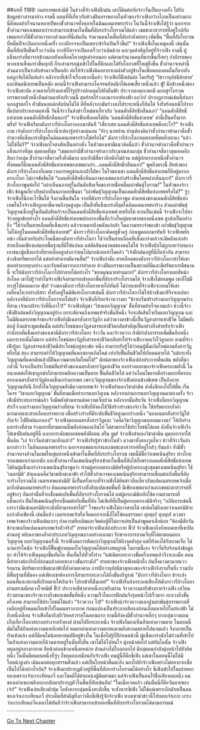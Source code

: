##บทที่ 1189: เนตรเทพแห่งมิติ
ในช่วงที่จ้าวเฟิงฝึกฝน เขาก็ติดต่อกับจ้าววั่นเป็นบางครั้ง ได้รับข้อมูลข่าวสารมาบ้าง
ยามนี้ แผนที่ที่เกี่ยวกับห้วงฝันบรรพกาลในหัวของจ้าวเฟิงกว้างไกลเป็นอย่างมาก นี่คือผลสำเร็จนานหลายปีของขั้วอำนาจทั้งหลายในดินแดนเทพรกร้าง
ในวันนี้จ้าวเฟิงได้รู้ว่า นอกจากขั้วอำนาจของเขตผาเก่าจะสามารถเข้ามาในพื้นที่ลับรกร้างโบราณได้แล้ว เขตชะตาสวรรค์ที่อยู่ใกล้กับเขตผาเก่าก็มีขั้วอำนาจบางส่วนมาที่นี่เช่นกัน จำนวนคนในพื้นที่ลับกำลังค่อยๆ เพิ่มขึ้น
“พื้นที่ลับโบราณที่หมื่นปีจะเปิดออกหนึ่งครั้ง บางทีอาจจะเป็นเพราะข้าจึงเปิดเร็วขึ้น!”
จ้าวเฟิงเชื่อในเหตุผลนี้
เช่นนั้นพื้นที่ลับเปิดขึ้นเร็วกว่าเดิม บางทีก็อาจจะปิดลงเร็วกว่าเดิมด้วย และจุดสำคัญก็อยู่ที่จ้าวเฟิง
ยามนี้ ผู้แข็งแกร่งที่มาจากข้างนอกยังเคลื่อนไหวอยู่แค่รอบนอก แต่ตามจำนวนคนที่มากขึ้นเรื่อยๆ กำลังรบของพวกเขาแข็งแกร่งขึ้นทุกที ก็จะสามารถมุ่งเข้าไปในที่ลึกและได้รับโอกาสที่ใหญ่ยิ่งขึ้น
ขั้วอำนาจเหล่านี้ ส่วนมากเป็นระดับห้าดาวเป็นหลัก ต่อให้จ้าวเฟิงคิดอยากจะแฝงตัวอยู่ข้างในเพื่อหลอกคนอื่นก็ยากยิ่ง แค่ถูกจับได้ก็แย่แล้ว
หลังจากที่เข้าใจเรื่องพวกนี้แล้ว จ้าวเฟิงก็ฝึกฝนต่อ โดยรับรู้ ‘วิชาวายุอัสนีห้าสาย’ และหินผนึกเทพเป็นหลัก
ตอนนี้จ้าวเฟิงสามารถโคจรพลังผนึกได้เศษเสี้ยวหนึ่งแล้ว
ฟู่!
มือข้างหนึ่งของจ้าวเฟิงสะบัด ลวดลายโปร่งแสงที่ไร้รูปร่างปกคลุมไปยังผืนฟ้า
ประจวบเหมาะพอดี นกอสูรโบราณบรรพกาลตัวหนึ่งบินผ่านมายังบริเวณนี้ สุดท้ายก็ร่วงลงมาจากท้องฟ้า
แกว๊ก!
ปรากฏการณ์เช่นนี้ทำเอานกอสูรตกใจ ตัวมันนกแต่กลับบินไม่ได้
ดีที่หลังจากมันร่วงลงไประยะหนึ่งก็บินได้ จึงรีบร้อนหนีไปจากที่แปลกประหลาดแห่งนี้
วันนี้จ้าววั่นส่งข่าวใหม่มาเกี่ยวกับ ‘แดนศักดิ์สิทธิ์กลืนนภา’
“แดนศักดิ์สิทธิ์แห่งเทพ แดนศักดิ์สิทธิ์กลืนนภา!”
จ้าวเฟิงเพิ่งเคยได้ยิน ‘แดนศักดิ์สิทธิ์แห่งเทพ’ คำนี้เป็นครั้งแรก
พรึ่บ!
จ้าวเฟิงเรียกมังกรวารีล้างโลกาออกมาทันที
“เสี่ยวเฮย แดนศักดิ์สิทธิ์แห่งเทพคืออะไร?”
จ้าวเฟิงถาม เจ้ามังกรวารีล้างโลกานี่จะต้องรู้อย่างแน่นอน
“ฮ่าๆ นายท่าน ท่านต้องคิดว่าขั้วอำนาจห้าดาวคือขั้วอำนาจที่แข็งแกร่งที่สุดในดินแดนเทพรกร้างใช่หรือไม่”
มังกรวารีล้างโลกาเผยรอยยิ้มหยิ่งทะนง
“แล้วไม่ใช่งั้นรึ?”
จ้าวเฟิงตกใจสงสัยเป็นอย่างยิ่ง ในหัวของเขามีแนวคิดนี้แล้ว ขั้วอำนาจห้าดาวคือขั้วอำนาจแข็งแกร่งที่สุด สุดยอดที่สุด
“เขตผาเก่ามีขั้วอำนาจห้าดาวประมาณสามกลุ่ม ขั้วอำนาจสี่ดาวสุดยอดอีกสิบกว่ากลุ่ม ขั้วอำนาจสี่ดาวครึ่งยิ่งมีมาก และยังมีสี่ดาวอีกนับไม่ถ้วน แต่ผู้ปกครองเหนือขั้วอำนาจทั้งหมดก็คือแดนศักดิ์สิทธิ์แห่งเทพของเขตผาเก่า...แดนศักดิ์สิทธิ์กลืนนภา!”
พูดถึงตรงนี้ สีหน้าของมังกรวารีล้างโลกาก็เผยแววเคารพบูชาและเฝ้าใฝ่หา
ในใจของเขา แดนศักดิ์สิทธิ์แห่งเทพก็คือผู้ครอบครองโลก ไม่อาจขัดขืนได้
“แดนศักดิ์สิทธิ์กลืนนภาของเขตผาเก่าสร้างขึ้นโดยเผ่ากลืนนภา!”
มังกรวารีล้างโลกาพูดต่อไป
“เผ่ากลืนนภาอยู่ในอันดับสิบเจ็ดของรายชื่อหมื่นเผ่าพันธุ์โบราณ!”
ในหัวของจ้าวเฟิง ข้อมูลเกี่ยวกับเผ่ากลืนนภาลอยขึ้นมา
“เผ่าพันธุ์วิญญาณเป็นแดนศักดิ์สิทธิ์แห่งเทพหรือไม่?”
จู่ๆ จ้าวเฟิงก็นึกอะไรขึ้นได้ จึงถามขึ้นทันใด
จากที่มังกรวารีล้างโลกาพูด ตำแหน่งของแดนศักดิ์สิทธิ์แห่งเทพในใจจ้าวเฟิงถูกยกขึ้นจนถึงจุดสูงสุด เป็นสิ่งที่แข็งแกร่งที่สุดในดินแดนเทพรกร้าง
ส่วนเผ่าพันธุ์วิญญาณซึ่งอยู่ในอันดับสิบเก้าจะเป็นแดนศักดิ์สิทธิ์แห่งเทพด้วยหรือไม่ หากเป็นเช่นนี้ จ้าวเฟิงจะไปหาจ้าวหยูเฟยอย่างไร
แดนศักดิ์สิทธิ์แห่งเทพปกครองพื้นที่กว้างใหญ่มหาศาลของหนึ่งเขต สูงส่งเป็นอย่างยิ่ง
“ใช่ว่าเป็นสายเลือดที่แข็งแกร่ง แล้วจะหมายถึงพลังแก่กล้า ในความทรงจำของข้า เผ่าพันธุ์วิญญาณไม่ได้อยู่ในแดนศักดิ์สิทธิ์แห่งเทพ!”
มังกรวารีล้างโลกาคิดอยู่ชั่วครู่ ก่อนพูดออกมาทันที
จ้าวเฟิงพยักหน้า เห็นด้วยกับประโยคนี้ของมังกรวารีล้างโลกา
ใช่ว่าเป็นสายเลือดที่แข็งแกร่งแล้วจะมีพลังแก่กล้า สายเลือดเพียงแค่มอบพื้นฐานที่ดีให้แก่คน แต่ตัดสินอนาคตของคนไม่ได้
จ้าวเฟิงนับไม่ถูกเลยว่าตนเองเอาชนะผู้แข็งแกร่งที่สายเลือดสูงส่งกว่าตนไปมากน้อยเท่าใดแล้ว
“เจ้าฝึกฝนอยู่ที่นี่ก็แล้วกัน สามารถช่วงชิงทรัพยากรได้ แต่อย่าทำลายมันจนสิ้น!”
จ้าวเฟิงกำชับ
สายเลือดของมังกรวารีล้างโลกาทำให้เขาชอบทำลายทุกอย่าง และรับพลังมาจากการทำลาย ห้วงฝันบรรพกาลเป็นสถานที่ดีและมีทรัพยากรดีขนาดนี้ จะให้มังกรวารีล้างโลกาไปทำลายได้อย่างไร
“ขอบคุณนายท่านมาก!”
มังกรวารีล้างโลกาเผยสีหน้าลิงโลด
เขาไม่รู้ว่าทำไมจ้าวเฟิงจึงสามารถเข้าออกพื้นที่ลับรกร้างโบราณได้ จ้าวเฟิงไม่ยอมพูด เขาก็ไม่มีทางรู้ไปตลอดกาล
ฟุ่บ!
ร่างของมังกรวารีล้างโลกาหายไปทันที
ไม่ง่ายเลยที่จ้าวเฟิงจะยอมให้เขาเคลื่อนไหวอย่างอิสระ ทั้งยังอยู่ในมิติแห่งโอกาสเช่นนี้ มังกรวารีล้างโลกาไม่ไปช่วงชิงมาสิจึงจะแปลก
หลังจากที่มังกรวารีล้างโลกาจากไปแล้ว จ้าวเฟิงก็เรียกจ้าวหวางมา
“ข้าจะเริ่มสร้างร่างแยกวิญญาณร่างที่สาม เจ้ามาเฝ้าระวังที่นี่เอาไว้!”
จ้าวเฟิงบัญชา
‘วิชาแยกวิญญาณ’ ขั้นที่สามสำเร็จนานแล้ว ช่วงนี้จ้าวเฟิงฝึกฝนพลังวิญญาณอยู่บ้าง ยกระดับจนถึงเทพแท้จริงขั้นที่หนึ่ง จึงจะตัดสินใจเริ่มแยกวิญญาณ
และในมิติเนตรเทพเจ้าของจ้าวเฟิงยังมีเนตรสังสารวัฏอีก แต่ว่าดวงตาข้างนี้เป็นวัฏสงสารแห่งชีวิต ไม่มีพลังต่อสู้
ถึงแม้จะพูดเช่นนั้น แต่ประโยชน์ของวัฏสงสารแห่งชีวิตกลับสำคัญเป็นอย่างยิ่งสำหรับจ้าวเฟิง
กำลังรบที่แข็งแกร่งของเขามีมังกรวารีล้างโลกา จ้าววั่น และจ้าวหวาง ถ้ามีกำลังการรบเพิ่มขึ้นอีกหนึ่ง ผลกระทบนั้นไม่มาก แต่ประโยชน์ของวัฏสังสารแห่งชีวิตกลับทำให้จ้าวเฟิงวาดหวังไว้สูงมาก
ตามที่จ้าวเฟิงรู้มา วัฏสงสารแห่งชีวิตมีประโยชน์อยู่สองข้อ หนึ่ง สามารถรับรู้ได้ว่าคนผู้นั้นเกิดใหม่ตามสังสารวัฏหรือไม่ สอง สามารถทำให้วิญญาณที่แตกสลายเกิดใหม่ เท่ากับฟื้นคืนชีวิตให้กับคนตายได้
“แม้กระทั่งวิญญาณที่แตกดับแล้วก็ฝืนความตายเกิดใหม่ได้!”
นัยน์ตาของจ้าวเฟิงเปล่งประกายตื่นเต้น
พลังที่น่ากลัวนี้ จึงจะเป็นประโยชน์ที่แท้จริงของเนตรสังสารวัฏแห่งชีวิต
หากร่างแยกของจ้าวเฟิงครองพลังนี้ ในอนาคตต่อให้เขาถูกฆ่าก็สามารถพลิกความเป็นตาย ฟื้นคืนชีวิตได้
แต่ว่าเงื่อนไขแรกคือร่างแยกที่ครอบครองเนตรสังสารวัฏต้องแข็งแกร่งมากพอ เพราะวิญญาณของจ้าวเฟิงค่อนข้างพิเศษ เป็นถึงกายวิญญาณอัสนี อีกทั้งในวิญญาณยังมีดวงตาเทพเจ้า
จ้าวเฟิงสำแดงวิชาดำดิน ดำดิ่งลึกลงไปใต้พื้น เริ่มโคจร ‘วิชาแยกวิญญาณ’ ขั้นที่สามเพื่อทำการแยกวิญาณ
หลังจากผ่านการแยกวิญญาณมาสองครั้ง จ้าวเฟิงมีประสบการณ์แล้ว จึงมีพลังต้านทานต่อความเจ็บปวด
หลังจากนั้นสิบวัน จ้าวเฟิงก็แยกวิญญาณสำเร็จ
และร่างแยกวิญญาณร่างที่สาม จ้าวเฟิงก็ยังคงใช้วิธีสร้างร่างของจ้าววั่น ใช้ทรัพยากรล้ำค่ามากมายและสายเลือดบรรพกาล เพื่อสร้างร่างที่มีระดับขั้นชีวิตสูงมากร่างหนึ่ง
“มอบเนตรสังสารวัฏให้กับเจ้า ไปฝึกฝนเอาเอง!”
จ้าวเฟิงมอบเนตรสังสารวัฏและ ‘เคล็ดวิชาวิญญาณหลอมดวงตา’ ให้กับร่างแยกร่างที่สาม
ร่างแยกที่สามตอนนี้พลังอ่อนแอเกินไป ไม่สามารถใช้ประโยชน์ได้เลย ดังนั้นจ้าวเฟิงจึงให้เขาฝึกฝนอยู่ที่นี่ และยกระดับขอบเขตพลังฝึกตน
ครืน ตูม!
จ้าวเฟิงสำแดงวิชาดำดิน มุดออกจากใต้พื้นดิน
“เอ๋ จ้าววั่นส่งข่าวมาอีกแล้ว!”
จ้าวเฟิงรับรู้ข่าวข้างในหัว ดวงตาทั้งสองวูบไหว
ข่าวที่จ้าววั่นส่งมากล่าวว่า ในดินแดนเทพรกร้าง นอกจากเขตผาเก่าและเขตชะตาสวรรค์ที่อยู่ใกล้ๆ กันแล้ว ยังมีขั้วอำนาจบางส่วนในเขตใหญ่แห่งหนึ่งเข้ามาในพื้นที่ลับรกร้างโบราณ
เขตนี้มีชื่อว่าเขตเนินสุริยา ห่างไกลจากเขตผาเก่ามากนัก
และขั้วอำนาจในเขตเนินสุริยาเข้ามาในพื้นที่ลับได้ก็เพราะแดนศักดิ์สิทธิ์แห่งเทพ
ได้ยินผู้แข็งแกร่งจากเขตเนินสุริยาพูดว่า ท่านผู้ครอบครองมิติหรือผู้ปกครองสูงสุดของเขตเนินสุริยา ใช้ ‘เนตรมิติ’ สำแดงเคล็ดวิชาพลิกชะตาฟ้า ทำให้ขั้วอำนาจของเขตเนินสุริยาสามารถเชื่อมต่อกับพื้นที่ลับรกร้างโบราณได้
เนตรเทพแห่งมิติ!
นี่เป็นครั้งแรกที่จ้าวเฟิงได้ยินข่าวลือเกี่ยวกับแปดเนตรเทพเจ้าเมื่อมาถึงดินแดนเทพรกร้าง
ดินแดนเทพรกร้างทั้งสิบแปดเขตพื้นที่ มีเพียงเขตผาเก่าและเขตชะตาสวรรค์ที่อยู่ข้างๆ กันเท่านั้นที่จะเชื่อมต่อกับพื้นที่ลับรกร้างโบราณได้ แต่ผู้ครองมิติกลับใช้ความสามารถที่แข็งแกร่ง ฝืนให้เขตเนินสุริยาเชื่อมต่อกับพื้นที่ลับ ไม่เสียทีที่เป็นผู้ครอบครองมิติจริงๆ
“อภินิหารเช่นนี้ เกรงว่ามีแต่เนตรมิติกระมังที่สามารถทำได้!”
ใจของจ้าวเฟิงไม่อาจสงบได้
เขาคิดไม่ถึงเลยว่าเนตรมิติจะแกร่งถึงเพียงนี้ เช่นนี้แล้ว เนตรเทพเจ้าทั้งเจ็ดนอกจากนี้ก็ไม่ใช่คนธรรมดา
ตุบตุบ! ตุบตุบ!
ดวงตาเทพเจ้าของจ้าวเฟิงเต้นเบาๆ ส่งความฮึกเหิมและจิตต่อสู้ที่ไม่อาจเอ่ยเป็นคำพูดมาเล็กน้อย
“ต้องมีสักวัน ข้าจะพบกับแปดเนตรเทพเจ้าตัวจริง!”
สายตาจ้าวเฟิงเปล่งประกาย
ฟิ้ว!
จ้าวเฟิงมาถึงยังยอดเขาที่เขาปิดด่านอยู่ หยิบเอาของล้ำค่าประเภทวิญญาณบางอย่างออกมา รักษาอาการบาดเจ็บที่ได้มาตอนแยกวิญญาณ
แยกวิญญาณครั้งนี้ จ้าวเฟิงลดการตัดแบ่งวิญญาณให้ถึงจุดต่ำสุด แต่ก็ยังคงได้รับบาดเจ็บ
ไม่นานเท่าใดนัก จ้าวเฟิงก็ฟื้นฟูบาดแผลในวิญญาณได้อย่างสมบูรณ์
ในยามนี้เอง จ้าววั่นรีบร้อนส่งข้อมูลมา ทำให้จ้าวเฟิงผุดลุกขึ้นทันใด สั่นเทิ้มไปทั่วทั้งร่าง
“แต่เดิมรอทะลวงขั้นครึ่งเทพแล้วจึงจะลงมือ ตอนนี้ท่าทางต้องรีบไปก่อนแล้วค่อยทะลวงขั้นกระมัง!”
สายตาของจ้าวเฟิงหนักอึ้ง ก้นบึ้งดวงตาฉายแววร้อนรน
มีทรัพยากรขัดชะตาฟ้าที่ล้ำค่ามหาศาล การฝึกวายุอัสนีธาตุทองของจ้าวเฟิงจึงราบรื่นยิ่ง รวมกับมีพื้นฐานที่มั่นคง แค่เพียงเขาต้องการก็สามารถทะลวงได้ถึงขั้นบริบูรณ์
“มังกรวารีล้างโลกา ข้าจะส่งแผนที่และสถานที่เป้าหมายให้กับเจ้า ไปรอข้าที่นั่นเลย!”
จ้าวเฟิงรีบส่งกระแสเสียงให้มังกรวารีล้างโลกาผ่านตราผนึกดวงใจทมิฬ
ฟิ้ว!
ประกายสีดำสายหนึ่งกะพริบผ่าน จ้าวหวางมายังข้างกายจ้าวเฟิง
เสวียนอ้าวมรณะของจ้าวหวางถึงขอบเขตขั้นที่หนึ่ง ความเร็วในการฝึกฝนจึงรุดหน้าไปเร็วมาก ทะลวงถึงขั้นครึ่งเทพ สามารถใช้ประโยชน์ได้แล้ว
“จ้าวหวาง ไป!”
จ้าวเฟิงนำจ้าวหวางและฝูงเผ่าพันธุ์บรรพกาลที่เหลืออยู่ทั้งหมดเก็บเข้าไปในมนตราอากาศ ก่อนแปลงเป็นประกายสีทองอ่อนเลือนหายไปในท้องฟ้า
ไม่ถึงหนึ่งเดือน จ้าวเฟิงก็มาถึงป่าวิหคสวรรค์ในตอนแรก ยามนี้ยังคงมีขั้วอำนาจเล็กๆ บางกลุ่มวางแผนเก็บเกี่ยวโอกาสบางอย่างจากรังหงส์
ผ่านไปอีกระยะหนึ่ง จ้าวเฟิงก็มองเห็นป่าแห่งความตาย ในตอนนี้มันไม่ใช่ป่าแห่งความตายอีกต่อไป หมอกดำแห่งความตายและพลังสะกดสลายไปนานแล้ว จึงกลายเป็นป่าแห้งแล้ง
แต่ก็มีคนไม่น้อยหาสมบัติอยู่ข้างใน ในเมื่อไม่รู้กี่ปีก่อนหน้านี้ ผู้แข็งแกร่งนับไม่ถ้วนที่เข้าไปในป่าแห่งความตายก็ล้วนตายอยู่ในนั้นทั้งสิ้น
เขาไม่ได้ไปสนใจ มุ่งหน้าต่อไป
แต่ทันใดนั้น จ้าวเฟิงหยุดอยู่กลางอากาศ สีหน้าค่อนข้างเหนื่อยหน่าย
ด้านล่างไม่ไกลออกไป มีกลุ่มคนกำลังมุ่งหน้าไปยังทิศหนึ่ง ในนั้นมีคนคนหนึ่งที่จู่ๆ ก็หยุดลงเหมือนกับจ้าวเฟิง
คนผู้นี้ก็คือซีเฟิง แต่เขาในตอนนี้ไม่ได้มีใบหน้าสูงส่ง เมินเฉยต่อทุกสรรพสิ่งแล้ว แต่เป็นใบหน้าตื่นตะลึง มองไปยังจ้าวเฟิงอย่างไม่อยากจะเชื่อ
เป็นไปได้อย่างไรกัน? จ้าวเฟิงมาปรากฏตัวอยู่ที่พื้นที่ลับรกร้างโบราณได้อย่างไร
ซีเฟิงเข้าไปในเผ่าหยกทองเพราะเจ้าเกาะเทียนอวี่ และโชคดีได้ตำแหน่งผู้ติดตามมา
แต่จ้าวเฟิงเป็นคนไร้ชื่อเสียงคนหนึ่ง คนของเผ่าแพะเพลิงทองกลับมาปรากฏตัวในพื้นที่ลับเช่นกัน!
“ในเมื่อเจอแล้ว เช่นนั้นนี่ก็คือวันตายของเจ้า!”
จ้าวเฟิงเอ่ยเสียงต่ำทุ้ม ไอสังหารกลุ่มหนึ่งทะลักขึ้น
จะสังหารซีเฟิง ไม่ใช่แค่เพราะอีกฝ่ายเป็นคนของเจ้าเกาะเทียนอวี่ ประเด็นที่สำคัญยิ่งกว่าคือซีเฟิงรู้จักจ้าวเฟิง หากเขานำข่าวนี้ไปบอกเจ้าเกาะ เกรงว่าเกาะเทียนอวี่คงเดาได้ทันทีว่าจ้าวเฟิงสามารถเข้าออกพื้นที่ลับรกร้างโบราณได้ตามอารมณ์
………………………………………


[Go To Next Chapter]( ./46.md)